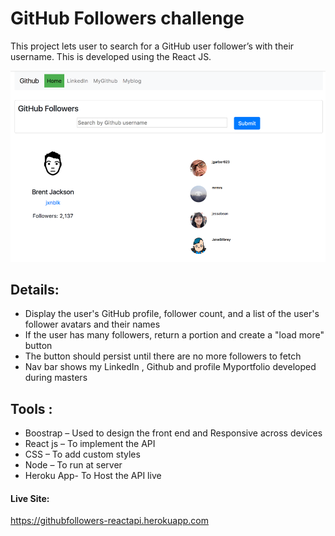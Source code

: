 # **GitHub Followers challenge**

This project lets user to search for a GitHub user follower’s with their username.
This is developed using the React JS.

![github-followers-screenshot](user.png)


## Details:
- Display the user's GitHub profile, follower count, and a list of the user's follower avatars and their names
- If the user has many followers, return a portion and create a "load more" button
- The button should persist until there are no more followers to fetch
- Nav bar shows my LinkedIn , Github and profile Myportfolio developed during masters

## Tools :
- Boostrap – Used to design the front end and Responsive across devices
- React js – To implement the API
- CSS – To add custom styles
- Node – To run at server
- Heroku App- To Host the API live
#### **Live Site:**
https://githubfollowers-reactapi.herokuapp.com

